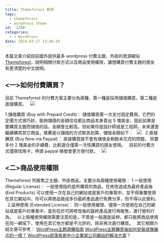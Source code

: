 ```yaml
---
title: Themeforest 教學
tags:
  - themeforest
  - worpdress theme
id: '1258'
categories:
  - - WordPress
date: 2014-03-17 13:48:29
---
```


本篇文章介紹目前國外提供最多 wordpress 付費主題、外掛的資源網站 [Themeforest](http://themeforest.net/?ref=oberonlai "wordpress themeforest")，說明相關付款方式以及商品使用權限，讓想購買付費主題的朋友有更清楚的中文說明。  

## <一>如何付費購買？

目前 Themeforest 的付費方案主要分為兩種，第一種是採用儲值購買，第二種是直接購買。   ![](https://oberonlai.blog/wp-content/uploads/2014/03/螢幕快照-2017-08-22-下午12.14.45.png)
<!-- more -->
1.儲值購買 (Buy with Prepaid Credit)： 儲值購買需一次支付固定費用，它們的定價方式很巧妙，能夠儲值的金額往往都比商品本身貴出 5 塊美金，因此如果是要購買主題而儲值的話，金額會比較高，但如果你是設計師或是工程師，未來還會繼續購買其它商品，推薦是以儲值的方式較為划算，儲值金額如下：   [![](https://oberonlai.blog/wp-content/uploads/2014/03/螢幕快照-2017-08-22-下午12.14.52.png)](https://oberonlai.blog/wp-content/uploads/2014/03/11.jpg)   2.直接購買 (Buy Now via Paypal)： 直接購買就不會有儲值金剩餘未花完的問題， 但要多付 2 塊美金的手續費，比較適合僅需一次性購買的朋友使用。   目前的付費方式僅限信用卡，申請 paypal 帳號會更方便付款。   [![](https://oberonlai.blog/wp-content/uploads/2014/03/螢幕快照-2017-08-22-下午12.15.00.png)](https://oberonlai.blog/wp-content/uploads/2014/03/12.jpg)  

## <二>商品使用權限

Themeforest 所販售之主題、外掛商品，主要分為兩種使用權限： 1.一般使用 (Regular License)： 一般使用指的是所購買的商品，在修改過成為最終產品後 (End Products) 可以使用一次在自己的網站或是客戶的專案中，並不得重覆使用在其它網站中。你可以將商品做成多份最終產品進行免費分享，但不得以此營利。   2.延伸使用 (Extended License)： 同一般使用權限，僅限一次使用在自己的網站或是客戶的專案中，差別在於可將修改後的最終產品進行再販售，進行營利行為。   以上兩種使用權限需要注意的是，不管是一般還是延伸，都只能將商品使用在同一網域下，使用在其它地方都是不允許的，除非再次進行購買。   其它相關介紹文章可參考： [WordPress主題選購指南](https://oberonlai.blog/wordpress/how-to-buy-wordpress-theme "https://oberonlai.blog/wordpress/how-to-buy-wordpress-theme/#more-1182") [WordPress主題購買後如何安裝成像展示的一樣？](https://oberonlai.blog/wordpress/how-to-install-themeforest-theme/ "WordPress主題購買後如何安裝成像展示的一樣？") [WordPress部落格是中小企業架公司網站的解決方案](https://oberonlai.blog/wordpress/wordrpess-for-business/ "WordPress部落格是中小企業架公司網站的解決方案？")？